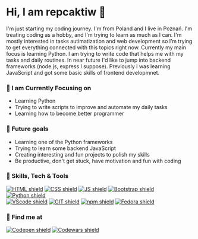 # Hi, I am repcaktiw 👋 

I'm just starting my coding journey. I'm from Poland and I live in Poznań. I'm treating coding as a hobby, and I'm trying to learn as much as I can. I'm mostly interested in tasks autimatization and web development so I’m trying to get everything connected with this topics right now. Currently my main focus is learning Python. I am trying to write code that helps me with my tasks and daily routines. In near future I'd like to jump into backend frameworks (node.js, express I suppose). Previously I was learning JavaScript and got some basic skills of frontend developmnet.

### 🔭 I am Currently Focusing on

- Learning Python
- Trying to write scripts to improve and automate my daily tasks
- Learning how to become better programmer

### 🌱 Future goals

- Learning one of the Python frameworks
- Trying to learn some backend JavaScript
- Creating interesting and fun projects to polish my skills
- Be productive, don't get stuck, have motivation and fun with coding

### 📝 Skills, Tech & Tools

[![HTML shield](https://img.shields.io/badge/-HTML-E34F26?style=for-the-badge&labelColor=black&logo=html5&logoColor=E34F26)](#)
[![CSS shield](https://img.shields.io/badge/-CSS-1572B6?style=for-the-badge&labelColor=black&logo=css3&logoColor=1572B6)](#)
[![JS shield](https://img.shields.io/badge/-JavaScript-F7DF1E?style=for-the-badge&labelColor=black&logo=JavaScript&logoColor=F7DF1E)](#)
[![Bootstrap shield](https://img.shields.io/badge/-Bootstrap-7952B3?style=for-the-badge&labelColor=black&logo=Bootstrap&logoColor=7952B3)](#)
[![Python shield](https://img.shields.io/badge/-Python-3776AB?style=for-the-badge&labelColor=black&logo=python&logoColor=3776AB)](#)
<br />
[![VScode shield](https://img.shields.io/badge/-VScode-007ACC?style=for-the-badge&labelColor=black&logo=VisualStudioCode&logoColor=007ACC)](#)
[![GIT shield](https://img.shields.io/badge/-GIT-F05032?style=for-the-badge&labelColor=black&logo=git&logoColor=F05032)](#)
[![npm shield](https://img.shields.io/badge/-npm-CB3837?style=for-the-badge&labelColor=black&logo=npm&logoColor=CB3837)](#)
[![Fedora shield](https://img.shields.io/badge/-Fedora-0B57A4?style=for-the-badge&labelColor=black&logo=Fedora&logoColor=0B57A4)](#)
<br />

### 💬 Find me at
[![Codepen shield](https://img.shields.io/badge/-CodePen-fff?style=for-the-badge&labelColor=black&logo=CodePen&logoColor=fff)](https://codepen.io/)
[![Codewars shield](https://img.shields.io/badge/-codewars-B1361E?style=for-the-badge&labelColor=black&logo=codewars&logoColor=B1361E)](https://www.codewars.com)
<br />


<!---
repcaktiw/repcaktiw is a ✨ special ✨ repository because its `README.md` (this file) appears on your GitHub profile.
You can click the Preview link to take a look at your changes.
--->
